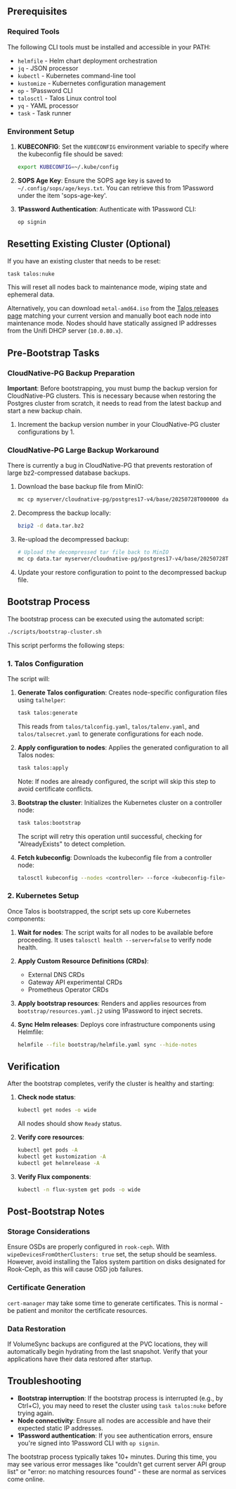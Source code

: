 ## Prerequisites

### Required Tools

The following CLI tools must be installed and accessible in your PATH:

- `helmfile` - Helm chart deployment orchestration
- `jq` - JSON processor
- `kubectl` - Kubernetes command-line tool
- `kustomize` - Kubernetes configuration management
- `op` - 1Password CLI
- `talosctl` - Talos Linux control tool
- `yq` - YAML processor
- `task` - Task runner

### Environment Setup

1. **KUBECONFIG**: Set the `KUBECONFIG` environment variable to specify where the kubeconfig file should be saved:
   ```bash
   export KUBECONFIG=~/.kube/config
   ```

2. **SOPS Age Key**: Ensure the SOPS age key is saved to `~/.config/sops/age/keys.txt`. You can retrieve this from 1Password under the item 'sops-age-key'.

3. **1Password Authentication**: Authenticate with 1Password CLI:
   ```bash
   op signin
   ```

## Resetting Existing Cluster (Optional)

If you have an existing cluster that needs to be reset:

```bash
task talos:nuke
```

This will reset all nodes back to maintenance mode, wiping state and ephemeral data.

Alternatively, you can download `metal-amd64.iso` from the [Talos releases page](https://github.com/siderolabs/talos/releases) matching your current version and manually boot each node into maintenance mode. Nodes should have statically assigned IP addresses from the Unifi DHCP server (`10.0.80.x`).

## Pre-Bootstrap Tasks

### CloudNative-PG Backup Preparation

**Important**: Before bootstrapping, you must bump the backup version for CloudNative-PG clusters. This is necessary because when restoring the Postgres cluster from scratch, it needs to read from the latest backup and start a new backup chain.

1. Increment the backup version number in your CloudNative-PG cluster configurations by 1.

### CloudNative-PG Large Backup Workaround

There is currently a bug in CloudNative-PG that prevents restoration of large bz2-compressed database backups.

1. Download the base backup file from MinIO:
   ```bash
   mc cp myserver/cloudnative-pg/postgres17-v4/base/20250728T000000 data.tar.bz2
   ```

2. Decompress the backup locally:
   ```bash
   bzip2 -d data.tar.bz2
   ```

3. Re-upload the decompressed backup:
   ```bash
   # Upload the decompressed tar file back to MinIO
   mc cp data.tar myserver/cloudnative-pg/postgres17-v4/base/20250728T000000
   ```

4. Update your restore configuration to point to the decompressed backup file.

## Bootstrap Process

The bootstrap process can be executed using the automated script:

```bash
./scripts/bootstrap-cluster.sh
```

This script performs the following steps:

### 1. Talos Configuration

The script will:

1. **Generate Talos configuration**: Creates node-specific configuration files using `talhelper`:
   ```bash
   task talos:generate
   ```
   This reads from `talos/talconfig.yaml`, `talos/talenv.yaml`, and `talos/talsecret.yaml` to generate configurations for each node.

2. **Apply configuration to nodes**: Applies the generated configuration to all Talos nodes:
   ```bash
   task talos:apply
   ```
   Note: If nodes are already configured, the script will skip this step to avoid certificate conflicts.

3. **Bootstrap the cluster**: Initializes the Kubernetes cluster on a controller node:
   ```bash
   task talos:bootstrap
   ```
   The script will retry this operation until successful, checking for "AlreadyExists" to detect completion.

4. **Fetch kubeconfig**: Downloads the kubeconfig file from a controller node:
   ```bash
   talosctl kubeconfig --nodes <controller> --force <kubeconfig-file>
   ```

### 2. Kubernetes Setup

Once Talos is bootstrapped, the script sets up core Kubernetes components:

1. **Wait for nodes**: The script waits for all nodes to be available before proceeding. It uses `talosctl health --server=false` to verify node health.

2. **Apply Custom Resource Definitions (CRDs)**:
   - External DNS CRDs
   - Gateway API experimental CRDs
   - Prometheus Operator CRDs

3. **Apply bootstrap resources**: Renders and applies resources from `bootstrap/resources.yaml.j2` using 1Password to inject secrets.

4. **Sync Helm releases**: Deploys core infrastructure components using Helmfile:
   ```bash
   helmfile --file bootstrap/helmfile.yaml sync --hide-notes
   ```

## Verification

After the bootstrap completes, verify the cluster is healthy and starting:

1. **Check node status**:
   ```bash
   kubectl get nodes -o wide
   ```
   All nodes should show `Ready` status.

2. **Verify core resources**:
   ```bash
   kubectl get pods -A
   kubectl get kustomization -A
   kubectl get helmrelease -A
   ```

3. **Verify Flux components**:
   ```bash
   kubectl -n flux-system get pods -o wide
   ```

## Post-Bootstrap Notes

### Storage Considerations

Ensure OSDs are properly configured in `rook-ceph`. With `wipeDevicesFromOtherClusters: true` set, the setup should be seamless. However, avoid installing the Talos system partition on disks designated for Rook-Ceph, as this will cause OSD job failures.

### Certificate Generation

`cert-manager` may take some time to generate certificates. This is normal - be patient and monitor the certificate resources.

### Data Restoration

If VolumeSync backups are configured at the PVC locations, they will automatically begin hydrating from the last snapshot. Verify that your applications have their data restored after startup.

## Troubleshooting

- **Bootstrap interruption**: If the bootstrap process is interrupted (e.g., by Ctrl+C), you may need to reset the cluster using `task talos:nuke` before trying again.
- **Node connectivity**: Ensure all nodes are accessible and have their expected static IP addresses.
- **1Password authentication**: If you see authentication errors, ensure you're signed into 1Password CLI with `op signin`.

The bootstrap process typically takes 10+ minutes. During this time, you may see various error messages like "couldn't get current server API group list" or "error: no matching resources found" - these are normal as services come online.
